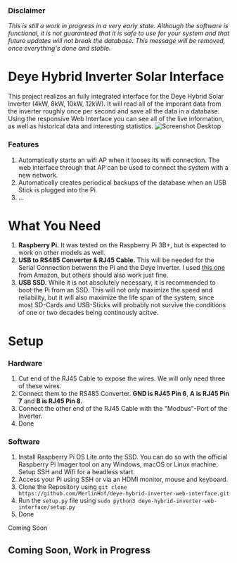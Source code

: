 ### Disclaimer

_This is still a work in progress in a very early state. Although the software is functional, it is not guaranteed that it is safe to use for your system and that future updates will not break the database. This message will be removed, once everything's done and stable._

# Deye Hybrid Inverter Solar Interface

This project realizes an fully integrated interface for the Deye Hybrid Solar Inverter (4kW, 8kW, 10kW, 12kW). It will read all of the imporant data from the inverter roughly once per second and save all the data in a database. Using the responsive Web Interface you can see all of the live information, as well as historical data and interesting statistics.
![Screenshot Desktop](https://clippy.cc/postimg/438531128064)

### Features

1. Automatically starts an wifi AP when it looses its wifi connection. The web interface through that AP can be used to connect the system with a new network.
2. Automatically creates periodical backups of the database when an USB Stick is plugged into the Pi.
3. ...

# What You Need

1. **Raspberry Pi.** It was tested on the Raspberry Pi 3B+, but is expected to work on other models as well.
2. **USB to RS485 Converter & RJ45 Cable.** This will be needed for the Serial Connection betwenn the Pi and the Deye Inverter. I used [this one](https://www.amazon.de/dp/B09SB85W3J?psc=1&ref=ppx_yo2ov_dt_b_product_details) from Amazon, but others should also work just fine.
3. **USB SSD.** While it is not absolutely necessary, it is recommended to boot the Pi from an SSD. This will not only maximize the speed and reliability, but it will also maximize the life span of the system, since most SD-Cards and USB-Sticks will probably not survive the conditions of one or two decades being continously acitve.

# Setup

### Hardware

1. Cut end of the RJ45 Cable to expose the wires. We will only need three of these wires.
2. Connect them to the RS485 Converter. **GND is RJ45 Pin 6**, **A is RJ45 Pin 7** and **B is RJ45 Pin 8**.
3. Connect the other end of the RJ45 Cable with the "Modbus"-Port of the Inverter.
4. Done

### Software

1. Install Raspberry Pi OS Lite onto the SSD. You can do so with the official Raspberry Pi Imager tool on any Windows, macOS or Linux machine. Setup SSH and Wifi for a headless start.
2. Access your Pi using SSH or via an HDMI monitor, mouse and keyboard.
3. Clone the Repository using `git clone https://github.com/MerlinHof/deye-hybrid-inverter-web-interface.git`
4. Run the `setup.py` file using `sudo python3 deye-hybrid-inverter-web-interface/setup.py`
5. Done

Coming Soon

##

## Coming Soon, Work in Progress
